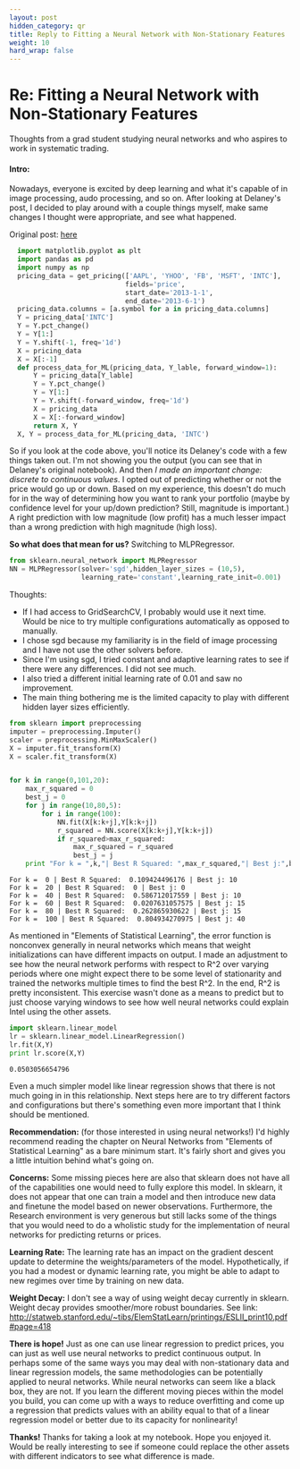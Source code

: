 ```yaml
---
layout: post
hidden_category: qr
title: Reply to Fitting a Neural Network with Non-Stationary Features
weight: 10
hard_wrap: false
---
```


# Re: Fitting a Neural Network with Non-Stationary Features

Thoughts from a grad student studying neural networks and who aspires to work in systematic trading.

#### Intro:

Nowadays, everyone is excited by deep learning and what it's capable of in image processing, audo processing, and so on. After looking at Delaney's post, I decided to play around with a couple things myself, make same changes I thought were appropriate, and see what happened. 

Original post: [here](https://www.quantopian.com/posts/london-meetup-machine-learning-and-non-stationarity)

```Python
  import matplotlib.pyplot as plt
  import pandas as pd
  import numpy as np
  pricing_data = get_pricing(['AAPL', 'YHOO', 'FB', 'MSFT', 'INTC'], 
                             fields='price', 
                             start_date='2013-1-1',  
                             end_date='2013-6-1')
  pricing_data.columns = [a.symbol for a in pricing_data.columns]
  Y = pricing_data['INTC']
  Y = Y.pct_change()
  Y = Y[1:]
  Y = Y.shift(-1, freq='1d')
  X = pricing_data
  X = X[:-1]
  def process_data_for_ML(pricing_data, Y_lable, forward_window=1):
      Y = pricing_data[Y_lable]
      Y = Y.pct_change()
      Y = Y[1:]
      Y = Y.shift(-forward_window, freq='1d')
      X = pricing_data
      X = X[:-forward_window]
      return X, Y
  X, Y = process_data_for_ML(pricing_data, 'INTC')
```

So if you look at the code above, you'll notice its Delaney's code with a few things taken out. I'm not showing you the output (you can see that in Delaney's original notebook). And then *I made an important change: discrete to continuous values*. I opted out of predicting whether or not the price would go up or down. Based on my experience, this doesn't do much for in the way of determining how you want to rank your portfolio (maybe by confidence level for your up/down prediction? Still, magnitude is important.) A right prediction with low magnitude (low profit) has a much lesser impact than a wrong prediction with high magnitude (high loss).

**So what does that mean for us?** Switching to MLPRegressor.

```Python
from sklearn.neural_network import MLPRegressor
NN = MLPRegressor(solver='sgd',hidden_layer_sizes = (10,5),
                  learning_rate='constant',learning_rate_init=0.001)
```

Thoughts:
* If I had access to GridSearchCV, I probably would use it next time. Would be nice to try multiple configurations automatically as opposed to manually.
* I chose sgd because my familiarity is in the field of image processing and I have not use the other solvers before.
* Since I'm using sgd, I tried constant and adaptive learning rates to see if there were any differences. I did not see much.
* I also tried a different initial learning rate of 0.01 and saw no improvement.
* The main thing bothering me is the limited capacity to play with different hidden layer sizes efficiently.

```Python
from sklearn import preprocessing
imputer = preprocessing.Imputer()
scaler = preprocessing.MinMaxScaler()
X = imputer.fit_transform(X)
X = scaler.fit_transform(X)


for k in range(0,101,20):
    max_r_squared = 0
    best_j = 0
    for j in range(10,80,5):
        for i in range(100):
            NN.fit(X[k:k+j],Y[k:k+j])
            r_squared = NN.score(X[k:k+j],Y[k:k+j])
            if r_squared>max_r_squared:
                max_r_squared = r_squared
                best_j = j
    print "For k = ",k,"| Best R Squared: ",max_r_squared,"| Best j:",best_j
```

    For k =  0 | Best R Squared:  0.109424496176 | Best j: 10
    For k =  20 | Best R Squared:  0 | Best j: 0
    For k =  40 | Best R Squared:  0.586712017559 | Best j: 10
    For k =  60 | Best R Squared:  0.0207631057575 | Best j: 15
    For k =  80 | Best R Squared:  0.262865930622 | Best j: 15
    For k =  100 | Best R Squared:  0.804934270975 | Best j: 40


As mentioned in "Elements of Statistical Learning", the error function is nonconvex generally in neural networks which means that weight initializations can have different impacts on output. I made an adjustment to see how the neural network performs with respect to R^2 over varying periods where one might expect there to be some level of stationarity and trained the networks multiple times to find the best R^2. In the end, R^2 is pretty inconsistent. This exercise wasn't done as a means to predict but to just choose varying windows to see how well neural networks could explain Intel using the other assets.

```Python
import sklearn.linear_model
lr = sklearn.linear_model.LinearRegression()
lr.fit(X,Y)
print lr.score(X,Y)
```

    0.0503056654796


Even a much simpler model like linear regression shows that there is not much going in in this relationship. Next steps here are to try different factors and configurations but there's something even more important that I think should be mentioned.


**Recommendation:** (for those interested in using neural networks!)
I'd highly recommend reading the chapter on Neural Networks from "Elements of Statistical Learning" as a bare minimum start. It's fairly short and gives you a little intuition behind what's going on. 

**Concerns:**
Some missing pieces here are also that sklearn does not have all of the capabilities one would need to fully explore this model. In sklearn, it does not appear that one can train a model and then introduce new data and finetune the model based on newer observations. Furthermore, the Research environment is very generous but still lacks some of the things that you would need to do a wholistic study for the implementation of neural networks for predicting returns or prices. 

**Learning Rate:**
The learning rate has an impact on the gradient descent update to determine the weights/parameters of the model. Hypothetically, if you had a modest or dynamic learning rate, you might be able to adapt to new regimes over time by training on new data.

**Weight Decay:**
I don't see a way of using weight decay currently in sklearn. Weight decay provides smoother/more robust boundaries. See link: http://statweb.stanford.edu/~tibs/ElemStatLearn/printings/ESLII_print10.pdf#page=418

**There is hope!**
Just as one can use linear regression to predict prices, you can just as well use neural networks to predict continuous output. In perhaps some of the same ways you may deal with non-stationary data and linear regression models, the same methodologies can be potentially applied to neural networks. While neural networks can seem like a black box, they are not. If you learn the different moving pieces within the model you build, you can come up with a ways to reduce overfitting and come up a regression that predicts values with an ability equal to that of a linear regression model or better due to its capacity for nonlinearity!

**Thanks!**
Thanks for taking a look at my notebook. Hope you enjoyed it. Would be really interesting to see if someone could replace the other assets with different indicators to see what difference is made.
